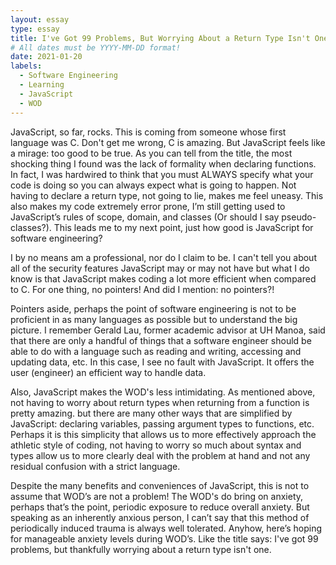 ```yaml
---
layout: essay
type: essay
title: I've Got 99 Problems, But Worrying About a Return Type Isn't One
# All dates must be YYYY-MM-DD format!
date: 2021-01-20
labels:
  - Software Engineering
  - Learning
  - JavaScript
  - WOD
---
```


JavaScript, so far, rocks. This is coming from someone whose first language was C. Don't get me wrong, C is amazing. But JavaScript feels like a mirage: too good to be true. As you can tell from the title, the most shocking thing I found was the lack of formality when declaring functions. In fact, I was hardwired to think that you must ALWAYS specify what your code is doing so you can always expect what is going to happen. Not having to declare a return type, not going to lie, makes me feel uneasy. This also makes my code extremely error prone, I’m still getting used to JavaScript’s rules of scope, domain, and classes (Or should I say pseudo-classes?). This leads me to my next point, just how good is JavaScript for software engineering?

I by no means am a professional, nor do I claim to be. I can't tell you about all of the security features JavaScript may or may not have but what I do know is that JavaScript makes coding a lot more efficient when compared to C. For one thing, no pointers! And did I mention: no pointers?!

Pointers aside, perhaps the point of software engineering is not to be proficient in as many languages as possible but to understand the big picture. I remember Gerald Lau, former academic advisor at UH Manoa, said that there are only a handful of things that a software engineer should be able to do with a language such as reading and writing, accessing and updating data, etc. In this case, I see no fault with JavaScript. It offers the user (engineer) an efficient way to handle data.

Also, JavaScript makes the WOD's less intimidating. As mentioned above, not having to worry about return types when returning from a function is pretty amazing. but there are many other ways that are simplified by JavaScript: declaring variables, passing argument types to functions, etc. Perhaps it is this simplicity that allows us to more effectively approach the athletic style of coding, not having to worry so much about syntax and types allow us to more clearly deal with the problem at hand and not any residual confusion with a strict language.

Despite the many benefits and conveniences of JavaScript, this is not to assume that WOD’s are not a problem! The WOD's do bring on anxiety, perhaps that’s the point, periodic exposure to reduce overall anxiety. But speaking as an inherently anxious person, I can’t say that this method of periodically induced trauma is always well tolerated. Anyhow, here’s hoping for manageable anxiety levels during WOD’s. Like the title says: I've got 99 problems, but thankfully worrying about a return type isn't one.

